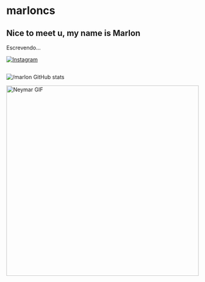 # marloncs
##                                                  Nice to meet u, my name is Marlon 
Escrevendo...

[![Instagram](https://img.shields.io/badge/Instagram-E4405F?style=for-the-badge&logo=instagram&logoColor=white)](https://instagram.com/marlonsilva_cs)

## 

![/marlon GitHub stats](https://github-readme-stats.vercel.app/api?username=marlonsilvacs&show_icons=true&theme=dracula)

<a href="https://giphy.com/gifs/neymar-utio7lyz4Ehl6">
  <img align='right' src='https://media.giphy.com/media/utio7lyz4Ehl6/giphy.gif' width='100%' height='500' alt='Neymar GIF'>
</a>

